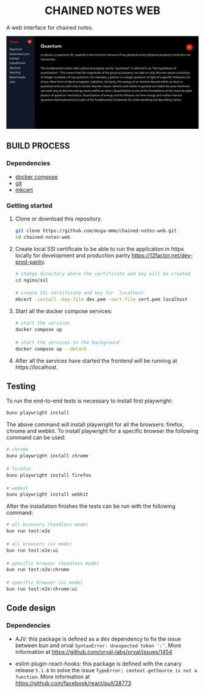 <h1 align="center">CHAINED NOTES WEB</h1>

A web interface for chained notes.

<img src="docs/demo.png" alt="Chained notes demo" />

## BUILD PROCESS

### Dependencies

- [docker compose](https://docs.docker.com/compose/install/)
- [git](https://git-scm.com/book/en/v2/Getting-Started-Installing-Git)
- [mkcert](https://github.com/FiloSottile/mkcert#installation)

### Getting started

1. Clone or download this repository.

   ```sh
   git clone https://github.com/msga-mmm/chained-notes-web.git
   cd chained-notes-web
   ```

2. Create local SSl certificate to be able to run the application in https locally for development and production parity https://12factor.net/dev-prod-parity.

   ```sh
   # change directory where the certificate and key will be created
   cd nginx/ssl

   # create SSL certificate and key for `localhost`
   mkcert -install -key-file dev.pem -cert-file cert.pem localhost
   ```

3. Start all the docker compose services:

   ```sh
   # start the services
   docker compose up

   # start the services in the background
   docker compose up --detach
   ```

4. After all the services have started the frontend will be running at https://localhost.

## Testing

To run the end-to-end tests is necessary to install first playwright:

```sh
bunx playwright install
```

The above command will install playwright for all the browsers: firefox, chrome and webkit. To install playwright for a specific browser the following command can be used:

```sh
# chrome
bunx playwright install chrome

# firefox
bunx playwright install firefox

# webkit
bunx playwright install webkit
```

After the installation finishes the tests can be run with the following command:

```sh
# all browsers (headless mode)
bun run test:e2e

# all browsers (ui mode)
bun run test:e2e:ui

# specific browser (headless mode)
bun run test:e2e:chrome

# specific browser (ui mode)
bun run test:e2e:chrome:ui
```

## Code design

### Dependencies

- AJV: this package is defined as a dev dependency to fix the issue between bun and orval `SyntaxError: Unexpected token ':'`. More information at https://github.com/orval-labs/orval/issues/1454

- eslint-plugin-react-hooks: this package is defined with the canary release `5.1.0` to solve the issue `TypeError: context.getSource is not a function`. More information at https://github.com/facebook/react/pull/28773

